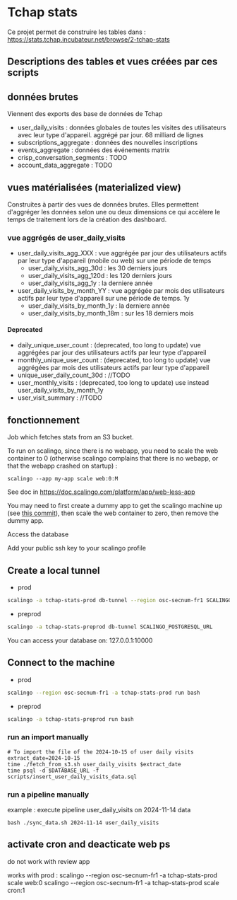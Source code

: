 # Tchap stats

Ce projet permet de construire les tables dans : https://stats.tchap.incubateur.net/browse/2-tchap-stats

## Descriptions des tables et vues créées par ces scripts

## données brutes
Viennent des exports des base de données de Tchap
* user_daily_visits : données globales de toutes les visites des utilisateurs avec leur type d'appareil. aggrégé par jour. 68 milliard de lignes
* subscriptions_aggregate : données des nouvelles inscriptions
* events_aggregate : données des événements matrix
* crisp_conversation_segments : TODO
* account_data_aggregate : TODO

## vues matérialisées (materialized view)
Construites à partir des vues de données brutes. 
Elles permettent d'aggréger les données selon une ou deux dimensions ce qui accèlere le temps de traitement lors de la création des dashboard. 


### vue aggrégés de user_daily_visits

* user_daily_visits_agg_XXX : vue aggrégée par jour des utilisateurs actifs par leur type d'appareil (mobile ou web) sur une période de temps
  * user_daily_visits_agg_30d : les 30 derniers jours
  * user_daily_visits_agg_120d : les 120 derniers jours
  * user_daily_visits_agg_1y : la derniere année
* user_daily_visits_by_month_YY : vue aggrégée par mois des utilisateurs actifs par leur type d'appareil sur une période de temps. 1y
  * user_daily_visits_by_month_1y : la derniere année
  * user_daily_visits_by_month_18m : sur les 18 derniers mois


#### Deprecated
* daily_unique_user_count : (deprecated, too long to update) vue aggrégées par jour des utilisateurs actifs par leur type d'appareil
* monthly_unique_user_count : (deprecated, too long to update) vue aggrégées par mois des utilisateurs actifs par leur type d'appareil
* unique_user_daily_count_30d : //TODO
* user_monthly_visits : (deprecated, too long to update) use instead user_daily_visits_by_month_1y
* user_visit_summary : //TODO


## fonctionnement
Job which fetches stats from an S3 bucket.

To run on scalingo, since there is no webapp, you need to scale the web container to 0 (otherwise scalingo complains that there is no webapp, or that the webapp crashed on startup) :

`scalingo --app my-app scale web:0:M`

See doc in https://doc.scalingo.com/platform/app/web-less-app

You may need to first create a dummy app to get the scalingo machine up (see [this commit](https://github.com/tchapgouv/tchap-stats/commit/ad9ab080922d8150e69dc224b87562898038f6b8)), then scale the web container to zero, then remove the dummy app.

Access the database

Add your public ssh key to your scalingo profile
## Create a local tunnel 
- prod
```bash
scalingo -a tchap-stats-prod db-tunnel --region osc-secnum-fr1 SCALINGO_POSTGRESQL_URL
```

- preprod
```bash
scalingo -a tchap-stats-preprod db-tunnel SCALINGO_POSTGRESQL_URL
```

You can access your database on:
127.0.0.1:10000

## Connect to the machine
- prod
```bash
scalingo --region osc-secnum-fr1 -a tchap-stats-prod run bash 
```

- preprod
```bash
scalingo -a tchap-stats-preprod run bash 
```

### run an import manually 


```
# To import the file of the 2024-10-15 of user daily visits
extract_date=2024-10-15
time ./fetch_from_s3.sh user_daily_visits $extract_date
time psql -d $DATABASE_URL -f scripts/insert_user_daily_visits_data.sql
```

### run a pipeline manually

example : execute pipeline user_daily_visits on 2024-11-14 data
```
bash ./sync_data.sh 2024-11-14 user_daily_visits
```

## activate cron and deacticate web ps
do not work with review app

works with prod : 
scalingo --region osc-secnum-fr1 -a tchap-stats-prod scale web:0
scalingo --region osc-secnum-fr1 -a tchap-stats-prod scale cron:1

